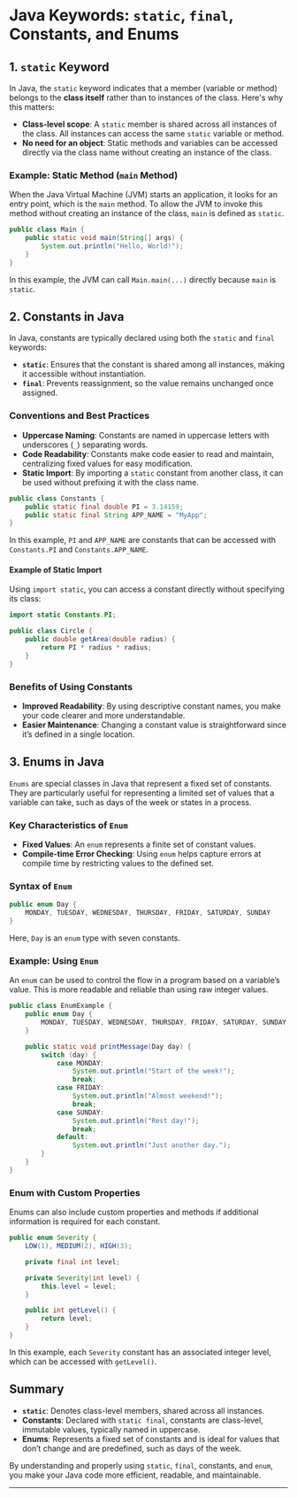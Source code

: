 
# Java Keywords: `static`, `final`, Constants, and Enums

## 1. `static` Keyword

In Java, the `static` keyword indicates that a member (variable or method) belongs to the **class itself** rather than to instances of the class. Here's why this matters:

- **Class-level scope**: A `static` member is shared across all instances of the class. All instances can access the same `static` variable or method.
- **No need for an object**: Static methods and variables can be accessed directly via the class name without creating an instance of the class.

### Example: Static Method (`main` Method)
When the Java Virtual Machine (JVM) starts an application, it looks for an entry point, which is the `main` method. To allow the JVM to invoke this method without creating an instance of the class, `main` is defined as `static`.

```java
public class Main {
    public static void main(String[] args) {
        System.out.println("Hello, World!");
    }
}
```

In this example, the JVM can call `Main.main(...)` directly because `main` is `static`.

## 2. Constants in Java

In Java, constants are typically declared using both the `static` and `final` keywords:
- **`static`**: Ensures that the constant is shared among all instances, making it accessible without instantiation.
- **`final`**: Prevents reassignment, so the value remains unchanged once assigned.

### Conventions and Best Practices
- **Uppercase Naming**: Constants are named in uppercase letters with underscores (`_`) separating words.
- **Code Readability**: Constants make code easier to read and maintain, centralizing fixed values for easy modification.
- **Static Import**: By importing a `static` constant from another class, it can be used without prefixing it with the class name.

```java
public class Constants {
    public static final double PI = 3.14159;
    public static final String APP_NAME = "MyApp";
}
```

In this example, `PI` and `APP_NAME` are constants that can be accessed with `Constants.PI` and `Constants.APP_NAME`.

#### Example of Static Import
Using `import static`, you can access a constant directly without specifying its class:

```java
import static Constants.PI;

public class Circle {
    public double getArea(double radius) {
        return PI * radius * radius;
    }
}
```

### Benefits of Using Constants
- **Improved Readability**: By using descriptive constant names, you make your code clearer and more understandable.
- **Easier Maintenance**: Changing a constant value is straightforward since it’s defined in a single location.

## 3. Enums in Java

`Enums` are special classes in Java that represent a fixed set of constants. They are particularly useful for representing a limited set of values that a variable can take, such as days of the week or states in a process.

### Key Characteristics of `Enum`
- **Fixed Values**: An `enum` represents a finite set of constant values.
- **Compile-time Error Checking**: Using `enum` helps capture errors at compile time by restricting values to the defined set.

### Syntax of `Enum`

```java
public enum Day {
    MONDAY, TUESDAY, WEDNESDAY, THURSDAY, FRIDAY, SATURDAY, SUNDAY
}
```

Here, `Day` is an `enum` type with seven constants.

### Example: Using `Enum`

An `enum` can be used to control the flow in a program based on a variable’s value. This is more readable and reliable than using raw integer values.

```java
public class EnumExample {
    public enum Day {
        MONDAY, TUESDAY, WEDNESDAY, THURSDAY, FRIDAY, SATURDAY, SUNDAY
    }

    public static void printMessage(Day day) {
        switch (day) {
            case MONDAY:
                System.out.println("Start of the week!");
                break;
            case FRIDAY:
                System.out.println("Almost weekend!");
                break;
            case SUNDAY:
                System.out.println("Rest day!");
                break;
            default:
                System.out.println("Just another day.");
        }
    }
}
```

### Enum with Custom Properties
Enums can also include custom properties and methods if additional information is required for each constant.

```java
public enum Severity {
    LOW(1), MEDIUM(2), HIGH(3);

    private final int level;

    private Severity(int level) {
        this.level = level;
    }

    public int getLevel() {
        return level;
    }
}
```

In this example, each `Severity` constant has an associated integer level, which can be accessed with `getLevel()`.

## Summary

- **`static`**: Denotes class-level members, shared across all instances.
- **Constants**: Declared with `static final`, constants are class-level, immutable values, typically named in uppercase.
- **Enums**: Represents a fixed set of constants and is ideal for values that don’t change and are predefined, such as days of the week.

By understanding and properly using `static`, `final`, constants, and `enum`, you make your Java code more efficient, readable, and maintainable.

---
